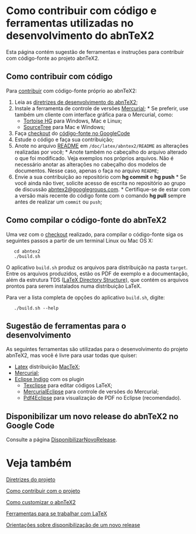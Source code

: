 # Como contribuir com código e ferramentas utilizadas no desenvolvimento do abnTeX2 #

Esta página contém sugestão de ferramentas e instruções para contribuir com código-fonte ao projeto abnTeX2.



## Como contribuir com código ##

Para [contribuir](ComoContribuir.md) com código-fonte próprio ao abnTeX2:

  1. Leia as [diretrizes de desenvolvimento do abnTeX2](Diretrizes.md);
  1. Instale a ferramenta de controle de versões [Mercurial](http://mercurial.selenic.com/);
    * Se preferir, use também um cliente com interface gráfica para o Mercurial, como:
      * [Tortoise HG](http://tortoisehg.bitbucket.org/) para Windows, Mac e Linux;
      * [SourceTree](http://www.sourcetreeapp.com/) para Mac e Windows;
  1. Faça [checkout](https://code.google.com/p/abntex2/source/checkout) do  [código-fonte no GoogleCode](https://code.google.com/p/abntex2/source/browse/)
  1. Estude o código e faça sua contribuição;
  1. Anote no arquivo [README](https://code.google.com/p/abntex2/source/browse/doc/latex/abntex2/README) em `/doc/latex/abntex2/README` as alterações realizadas por você;
    * Anote também no cabeçalho do arquivo alterado o que foi modificado. Veja exemplos nos próprios arquivos. Não é necessário anotar as alterações no cabeçalho dos modelos de documentos. Nesse caso, apenas o faça no arquivo `README`;
  1. Envie a sua contribuição ao repositório com **hg commit** e **hg push**
    * Se você ainda não tiver, solicite acesso de escrita no repositório ao grupo de discussão [abntex2@googlegroups.com](mailto:abntex2@googlegroups.com).
    * Certifique-se de estar com a versão mais recente do código fonte com o comando **hg pull** sempre antes de realizar um `commit` ou `push`;

## Como compilar o código-fonte do abnTeX2 ##

Uma vez com o [checkout](https://code.google.com/p/abntex2/source/checkout) realizado, para compilar o código-fonte siga os seguintes passos a partir de um terminal Linux ou Mac OS X:

```
   cd abntex2
   ./build.sh
```

O aplicativo `build.sh` produz os arquivos para distribuição na pasta `target`. Entre os arquivos produzidos, estão os PDF de exemplo e a documentação, além da estrutura TDS ([LaTeX Directory Structure](http://tug.org/tds/tds.pdf)), que contém os arquivos prontos para serem instalados numa distribuição LaTeX.

Para ver a lista completa de opções do aplicativo `build.sh`, digite:

```
   ./build.sh --help
```

## Sugestão de ferramentas para o desenvolvimento ##

As seguintes ferramentas são utilizadas para o desenvolvimento do projeto abnTeX2, mas você é livre para usar todas que quiser:

  * [Latex](http://www.latex-project.org/) distribuição [MacTeX](http://www.tug.org/mactex/);
  * [Mercurial](http://mercurial.selenic.com/);
  * [Eclipse Indigo](http://www.eclipse.org/indigo/) com os plugin
    * [Texclipse](http://texlipse.sourceforge.net/) para editar códigos LaTeX;
    * [MercurialEclipse](https://code.google.com/a/eclipselabs.org/p/mercurialeclipse/) para controle de versões do Mercurial;
    * [Pdf4Eclipse](http://borisvl.github.com/Pdf4Eclipse/) para visualização de PDF no Eclipse (recomendado).

## Disponibilizar um novo release do abnTeX2 no Google Code ##

Consulte a página [DisponibilizarNovoRelease](DisponibilizarNovoRelease.md).

# Veja também #

[Diretrizes do projeto](Diretrizes.md)

[Como contribuir com o projeto](ComoContribuir.md)

[Como customizar o abnTeX2](ComoCustomizar.md)

[Ferramentas para se trabalhar com LaTeX](Ferramentas.md)

[Orientações sobre disponibilização de um novo release](DisponibilizarNovoRelease.md)